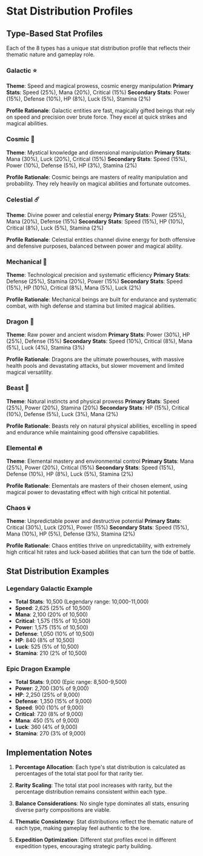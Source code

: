 # Stat Distribution Profiles

## Type-Based Stat Profiles

Each of the 8 types has a unique stat distribution profile that reflects their thematic nature and gameplay role.

### Galactic ⭐
**Theme**: Speed and magical prowess, cosmic energy manipulation
**Primary Stats**: Speed (25%), Mana (20%), Critical (15%)
**Secondary Stats**: Power (15%), Defense (10%), HP (8%), Luck (5%), Stamina (2%)

**Profile Rationale**: Galactic entities are fast, magically gifted beings that rely on speed and precision over brute force. They excel at quick strikes and magical abilities.

### Cosmic 🌌
**Theme**: Mystical knowledge and dimensional manipulation
**Primary Stats**: Mana (30%), Luck (20%), Critical (15%)
**Secondary Stats**: Speed (15%), Power (10%), Defense (5%), HP (3%), Stamina (2%)

**Profile Rationale**: Cosmic beings are masters of reality manipulation and probability. They rely heavily on magical abilities and fortunate outcomes.

### Celestial ☄️
**Theme**: Divine power and celestial energy
**Primary Stats**: Power (25%), Mana (20%), Defense (15%)
**Secondary Stats**: Speed (15%), HP (10%), Critical (8%), Luck (5%), Stamina (2%)

**Profile Rationale**: Celestial entities channel divine energy for both offensive and defensive purposes, balanced between power and magical ability.

### Mechanical 🤖
**Theme**: Technological precision and systematic efficiency
**Primary Stats**: Defense (25%), Stamina (20%), Power (15%)
**Secondary Stats**: Speed (15%), HP (10%), Critical (8%), Mana (5%), Luck (2%)

**Profile Rationale**: Mechanical beings are built for endurance and systematic combat, with high defense and stamina but limited magical abilities.

### Dragon 🐉
**Theme**: Raw power and ancient wisdom
**Primary Stats**: Power (30%), HP (25%), Defense (15%)
**Secondary Stats**: Speed (10%), Critical (8%), Mana (5%), Luck (4%), Stamina (3%)

**Profile Rationale**: Dragons are the ultimate powerhouses, with massive health pools and devastating attacks, but slower movement and limited magical versatility.

### Beast 🦁
**Theme**: Natural instincts and physical prowess
**Primary Stats**: Speed (25%), Power (20%), Stamina (20%)
**Secondary Stats**: HP (15%), Critical (10%), Defense (5%), Luck (3%), Mana (2%)

**Profile Rationale**: Beasts rely on natural physical abilities, excelling in speed and endurance while maintaining good offensive capabilities.

### Elemental 🔥
**Theme**: Elemental mastery and environmental control
**Primary Stats**: Mana (25%), Power (20%), Critical (15%)
**Secondary Stats**: Speed (15%), Defense (10%), HP (8%), Luck (5%), Stamina (2%)

**Profile Rationale**: Elementals are masters of their chosen element, using magical power to devastating effect with high critical hit potential.

### Chaos 💀
**Theme**: Unpredictable power and destructive potential
**Primary Stats**: Critical (30%), Luck (20%), Power (15%)
**Secondary Stats**: Speed (15%), Mana (10%), HP (5%), Defense (3%), Stamina (2%)

**Profile Rationale**: Chaos entities thrive on unpredictability, with extremely high critical hit rates and luck-based abilities that can turn the tide of battle.

## Stat Distribution Examples

### Legendary Galactic Example
- **Total Stats**: 10,500 (Legendary range: 10,000-11,000)
- **Speed**: 2,625 (25% of 10,500)
- **Mana**: 2,100 (20% of 10,500)
- **Critical**: 1,575 (15% of 10,500)
- **Power**: 1,575 (15% of 10,500)
- **Defense**: 1,050 (10% of 10,500)
- **HP**: 840 (8% of 10,500)
- **Luck**: 525 (5% of 10,500)
- **Stamina**: 210 (2% of 10,500)

### Epic Dragon Example
- **Total Stats**: 9,000 (Epic range: 8,500-9,500)
- **Power**: 2,700 (30% of 9,000)
- **HP**: 2,250 (25% of 9,000)
- **Defense**: 1,350 (15% of 9,000)
- **Speed**: 900 (10% of 9,000)
- **Critical**: 720 (8% of 9,000)
- **Mana**: 450 (5% of 9,000)
- **Luck**: 360 (4% of 9,000)
- **Stamina**: 270 (3% of 9,000)

## Implementation Notes

1. **Percentage Allocation**: Each type's stat distribution is calculated as percentages of the total stat pool for that rarity tier.

2. **Rarity Scaling**: The total stat pool increases with rarity, but the percentage distribution remains consistent within each type.

3. **Balance Considerations**: No single type dominates all stats, ensuring diverse party compositions are viable.

4. **Thematic Consistency**: Stat distributions reflect the thematic nature of each type, making gameplay feel authentic to the lore.

5. **Expedition Optimization**: Different stat profiles excel in different expedition types, encouraging strategic party building.
